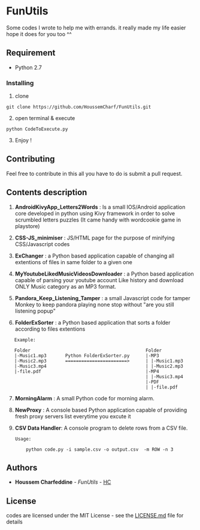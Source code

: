 # FunUtils

 Some codes I wrote to help me with errands. it really made my life easier hope it does for you too ^^

## Requirement

* Python 2.7


### Installing

1. clone

```
git clone https://github.com/HoussemCharf/FunUtils.git
```

2. open terminal & execute 
```
python CodeToExecute.py
```

3. Enjoy !


## Contributing

Feel free to contribute in this all you have to do is submit a pull request.

## Contents description
1. **AndroidKivyApp_Letters2Words** : Is a small IOS/Android application core developed in python using Kivy framework in order to solve scrumbled letters puzzles (It came handy with wordcookie game in playstore)

2. **CSS-JS_minimiser** : JS/HTML page for the purpose of minifying CSS/Javascript codes

3. **ExChanger** : a Python based application capable of changing all extentions of files in same folder to a given one

4. **MyYoutubeLikedMusicVideosDownloader** : a Python based application capable of parsing your youtube account Like history and download ONLY Music category as an MP3 format.

5. **Pandora_Keep_Listening_Tamper** : a small Javascript code for tamper Monkey to keep pandora playing none stop without "are you still listening popup"

6. **FolderExSorter** : a Python based application that sorts a folder according to files extentions 

```
   Example:
   
   Folder                                           Folder
   |-Music1.mp3       Python FolderExSorter.py      |-MP3
   |-Music2.mp3       =======================>      | |-Music1.mp3 
   |-Music3.mp4                                     | |-Music2.mp3
   |-file.pdf                                       |-MP4
                                                    | |-Music3.mp4
                                                    |-PDF
                                                    | |-file.pdf
```


7. **MorningAlarm** : A small Python code for morning alarm.
  
8. **NewProxy** : A console based Python application capable of providing fresh proxy servers list everytime you excute it

9. **CSV Data Handler**: A console program to delete rows from a CSV file.
 
    ```
    Usage:
    
        python code.py -i sample.csv -o output.csv  -m ROW -n 3
    ```

  
## Authors

* **Houssem Charfeddine** - *FunUtils* - [HC](https://github.com/HoussemCharf)


## License

codes are licensed under the MIT License - see the [LICENSE.md](LICENSE) file for details

